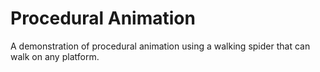 # Procedural Animation

A demonstration of procedural animation using a walking spider that can walk on any platform.


